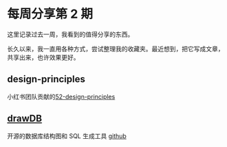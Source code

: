 # 每周分享第 2 期

这里记录过去一周，我看到的值得分享的东西。

长久以来，我一直用各种方式，尝试整理我的收藏夹。最近想到，把它写成文章，共享出来，也许效果更好。

## design-principles
小红书团队贡献的[52-design-principles](https://rpdc.xiaohongshu.com/52-design-principles)

## [drawDB](https://drawdb.vercel.app/)
开源的数据库结构图和 SQL 生成工具 [github](https://github.com/drawdb-io/drawdb?tab=readme-ov-file)